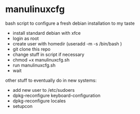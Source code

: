 # manulinuxcfg
bash script to configure a fresh debian installation to my taste

- install standard debian with xfce
- login as root
- create user with homedir (useradd -m -s /bin/bash <username>)
- git clone this repo
- change stuff in script if necessary
- chmod +x manulinuxcfg.sh
- run manulinuxcfg.sh
- wait

other stuff to eventually do in new systems:
- add new user to /etc/sudoers
- dpkg-reconfigure keyboard-configuration
- dpkg-reconfigure locales
- setupcon
